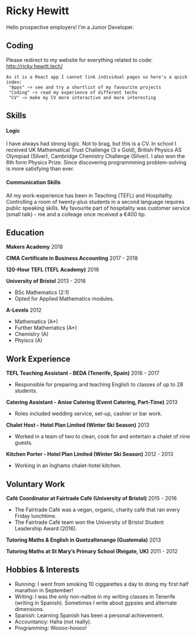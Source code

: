 # Ricky Hewitt

Hello prospective employers! I'm a Junior Developer.

## Coding

Please redirect to my website for everything related to code: http://ricky.hewitt.tech/

```
As it is a React app I cannot link individual pages so here's a quick index:
 "Apps" ~> see and try a shortlist of my favourite projects
 "Coding" ~> read my experience of different techs
 "CV" ~> make my CV more interactive and more interesting
 ```

## Skills

#### Logic

I have always had strong logic. Not to brag, but this is a CV. In school I received UK Mathematical Trust Challenge (3 x Gold), British Physics AS Olympiad (Silver), Cambridge Chemistry Challenge (Silver). I also won the 6th form Physics Prize. Since discovering programmming problem-solving is more satisfying than ever.

#### Communication Skills

All my work-experience has been in Teaching (TEFL) and Hospitality. Controlling a room of twenty-plus students in a second language requires public speaking skills. My favourite part of hospitality was customer service (small talk) - me and a colleage once received a €400 tip.

## Education

**Makers Academy** 2018

**CIMA Certificate in Business Accounting** 2017 - 2018

**120-Hour TEFL (TEFL Academy)** 2016

**University of Bristol** 2013 - 2016

- BSc Mathematics (2:1)
- Opted for Applied Mathematics modules.

**A-Levels** 2012

- Mathematics (A*)
- Further Mathematics (A*)
- Chemistry (A)
- Phyiscs (A)

## Work Experience

**TEFL Teaching Assistant - BEDA (Tenerife, Spain)** 2016 - 2017
- Responsible for preparing and teaching English to classes of up to 28 students.


**Catering Assistant - Anise Catering (Event Catering, Part-Time)** 2013
- Roles included wedding service, set-up, cashier or bar work.


**Chalet Host - Hotel Plan Limited (Winter Ski Season)** 2013
- Worked in a team of two to clean, cook for and entertain a chalet of nine guests.


**Kitchen Porter - Hotel Plan Limited (Winter Ski Season)**	2012 - 2013
- Working in an Inghams chalet-hotel kitchen.


## Voluntary Work

**Café Coordinator at Fairtrade Café (University of Bristol)** 2015 - 2016
- The Fairtrade Café was a vegan, organic, charity café that ran every Friday lunchtime.
- The Fairtrade Café team won the University of Bristol Student Leadership Award (2016).



**Tutoring Maths & English in Quetzaltenango (Guatemala)** 2013

**Tutoring Maths at St Mary’s Primary School (Reigate, UK)** 2011 - 2012

## Hobbies & Interests

- Running: I went from smoking 10 ciggarettes a day to doing my first half marathon in September!
- Writing: I was the only non-native in my writing classes in Tenerife (writing in Spanish). Sometimes I write about gypsies and alternate dimensions.
- Spanish: Learning Spanish has been a personal achievement.
- Accountancy: Haha (not really).
- Programming: Woooo-hoooo!
